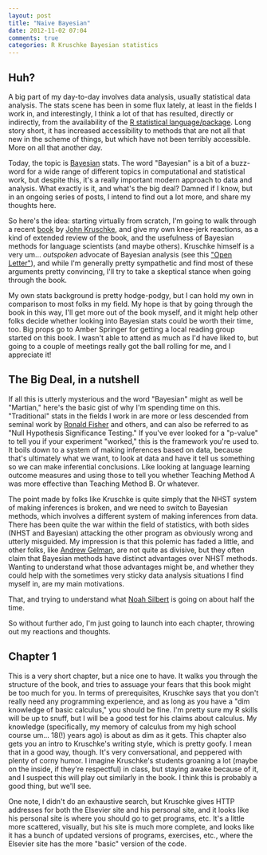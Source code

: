 ```yaml
---
layout: post
title: "Naive Bayesian"
date: 2012-11-02 07:04
comments: true
categories: R Kruschke Bayesian statistics
---
```


Huh?
---------

A big part of my day-to-day involves data analysis, usually statistical data analysis. The stats scene has been in some flux lately, at least in the fields I work in, and interestingly, I think a lot of that has resulted, directly or indirectly, from the availability of the [R statistical language/package](http://www.r-project.org/). Long story short, it has increased accessibility to methods that are not all that new in the scheme of things, but which have not been terribly accessible.  More on all that another day.

Today, the topic is [Bayesian](http://en.wikipedia.org/wiki/Thomas_Bayes) stats. The word "Bayesian" is a bit of a buzz-word for a wide range of different topics in computational and statistical work, but despite this, it's a really important modern approach to data and analysis.  What exactly is it, and what's the big deal?  Damned if I know, but in an ongoing series of posts, I intend to find out a lot more, and share my thoughts here. 

So here's the idea:  starting virtually from scratch, I'm going to walk through a recent [book](http://www.indiana.edu/~kruschke/DoingBayesianDataAnalysis/) by [John Kruschke](http://www.indiana.edu/~kruschke/), and give my own knee-jerk reactions, as a kind of extended review of the book, and the usefulness of Bayesian methods for language scientists (and maybe others). Kruschke himself is a very um... *outspoken* advocate of Bayesian analysis (see this ["Open Letter"](http://www.indiana.edu/~kruschke/AnOpenLetter.htm)), and while I'm generally pretty sympathetic and find most of these arguments pretty convincing, I'll try to take a skeptical stance when going through the book. 

My own stats background is pretty hodge-podgy, but I can hold my own in comparison to most folks in my field. My hope is that by going through the book in this way, I'll get more out of the book myself, and it might help other folks decide whether looking into Bayesian stats could be worth their time, too.  Big props go to Amber Springer for getting a local reading group started on this book. I wasn't able to attend as much as I'd have liked to, but going to a couple of meetings really got the ball rolling for me, and I appreciate it!

The Big Deal, in a nutshell
----------

If all this is utterly mysterious and the word "Bayesian" might as well be "Martian," here's the basic gist of why I'm spending time on this. "Traditional" stats in the fields I work in are more or less descended from seminal work by [Ronald Fisher](http://en.wikipedia.org/wiki/Ronald_Fisher) and others, and can also be referred to as "Null Hypothesis Significance Testing." If you've ever looked for a "p-value" to tell you if your experiment "worked," this is the framework you're used to. It boils down to a system of making inferences based on data, because that's ultimately what we want, to look at data and have it tell us something so we can make inferential conclusions.  Like looking at language learning outcome measures and using those to tell you whether Teaching Method A was more effective than Teaching Method B. Or whatever.  

The point made by folks like Kruschke is quite simply that the NHST system of making inferences is broken, and we need to switch to Bayesian methods, which involves a different system of making inferences from data. There has been quite the war within the field of statistics, with both sides (NHST and Bayesian) attacking the other program as obviously wrong and utterly misguided. My impression is that this polemic has faded a little, and other folks, like [Andrew Gelman](http://andrewgelman.com/), are not quite as divisive, but they often claim that Bayesian methods have distinct advantages over NHST methods. Wanting to understand what those advantages might be, and whether they could help with the sometimes very sticky data analysis situations I find myself in, are my main motivations.

That, and trying to understand what [Noah Silbert](http://www.nhsilbert.net/) is going on about half the time.

So without further ado, I'm just going to launch into each chapter, throwing out my reactions and thoughts.

Chapter 1
-----------

This is a very short chapter, but a nice one to have.  It walks you through the structure of the book, and tries to assuage your fears that this book might be too much for you. In terms of prerequisites, Kruschke says that you don't really need any programming experience, and as long as you have a "dim knowledge of basic calculus," you should be fine.  I'm pretty sure my R skills will be up to snuff, but I will be a good test for his claims about calculus.  My knowledge (specifically, my memory of calculus from my high school course um... 18(!) years ago) is about as dim as it gets.  This chapter also gets you an intro to Kruschke's writing style, which is pretty goofy.  I mean that in a good way, though.  It's very conversational, and peppered with plenty of corny humor.  I imagine Kruschke's students groaning a lot (maybe on the inside, if they're respectful) in class, but staying awake because of it, and I suspect this will play out similarly in the book. I think this is probably a good thing, but we'll see.

One note, I didn't do an exhaustive search, but Kruschke gives HTTP addresses for both the Elsevier site and his personal site, and it looks like his personal site is where you should go to get programs, etc.  It's a little more scattered, visually, but his site is much more complete, and looks like it has a bunch of updated versions of programs, exercises, etc., where the Elsevier site has the more "basic" version of the code.
